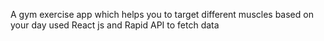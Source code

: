 A gym exercise app which helps you to target different muscles based on your day 
used React js and Rapid API to fetch data 
